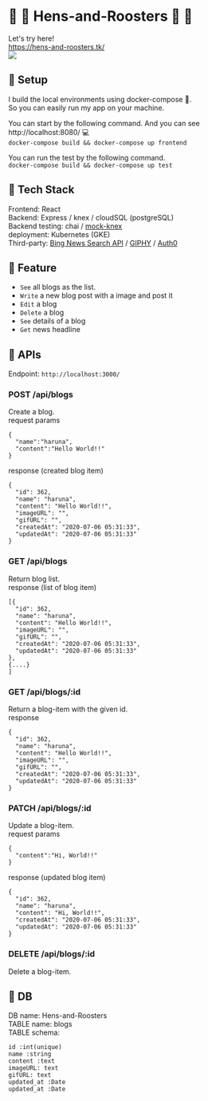 # :chicken: :baby_chick: Hens-and-Roosters :baby_chick: :chicken:

Let's try here!   
https://hens-and-roosters.tk/   
<img src=https://user-images.githubusercontent.com/56245555/88474057-3cabf800-cf5e-11ea-998e-75ec42269503.gif>


## :rocket: Setup
I build the local environments using docker-compose :whale:.   
So you can easily run my app on your machine.   

You can start by the following command. And you can see http://localhost:8080/ :computer:<br>
`docker-compose build && docker-compose up frontend`<br>

You can run the test by the following command.<br>
`docker-compose build && docker-compose up test`<br>

## :space_invader: Tech Stack
Frontend: React   
Backend: Express / knex / cloudSQL (postgreSQL)   
Backend testing: chai / [mock-knex](https://github.com/jbrumwell/mock-knex)   
deployment: Kubernetes (GKE)   
Third-party: [Bing News Search API](https://azure.microsoft.com/ja-jp/services/cognitive-services/bing-news-search-api/) / [GIPHY](https://developers.giphy.com/) / [Auth0](https://auth0.com/jp/)

## :gift: Feature
  + `See` all blogs as the list.   
  + `Write` a new blog post with a image and post it   
  + `Edit` a blog   
  + `Delete` a blog   
  + `See` details of a blog   
  + `Get` news headline   


## :mag_right: APIs
Endpoint: `http://localhost:3000/`
### POST /api/blogs
Create a blog.   
request params   
```
{
  "name":"haruna",
  "content":"Hello World!!"
}
```

response (created blog item)   
```
{
  "id": 362,
  "name": "haruna",
  "content": "Hello World!!",
  "imageURL": "",
  "gifURL": "",
  "createdAt": "2020-07-06 05:31:33",
  "updatedAt": "2020-07-06 05:31:33"
}
```

### GET /api/blogs
Return blog list.   
response (list of blog item)   
```
[{
  "id": 362,
  "name": "haruna",
  "content": "Hello World!!",
  "imageURL": "",
  "gifURL": "",
  "createdAt": "2020-07-06 05:31:33",
  "updatedAt": "2020-07-06 05:31:33"
},
{....}
]
```

### GET /api/blogs/:id
Return a blog-item with the given id.   
response   
```
{
  "id": 362,
  "name": "haruna",
  "content": "Hello World!!",
  "imageURL": "",
  "gifURL": "",
  "createdAt": "2020-07-06 05:31:33",
  "updatedAt": "2020-07-06 05:31:33"
}
```

### PATCH /api/blogs/:id
Update a blog-item.   
request params   
```
{
  "content":"Hi, World!!"
}
```
response (updated blog item)   
```
{
  "id": 362,
  "name": "haruna",
  "content": "Hi, World!!",
  "createdAt": "2020-07-06 05:31:33",
  "updatedAt": "2020-07-06 05:31:33"
}
```

### DELETE /api/blogs/:id

Delete a blog-item.


## :memo: DB

DB name: Hens-and-Roosters<br>
TABLE name: blogs<br>
TABLE schema:<br>

```
id :int(unique)
name :string
content :text
imageURL: text
gifURL: text
updated_at :Date
updated_at :Date
```

